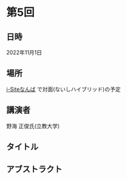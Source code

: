<script type="text/x-mathjax-config">MathJax.Hub.Config({tex2jax:{inlineMath:[['\$','\$'],['\\(','\\)']],processEscapes:true},CommonHTML: {matchFontHeight:false}});</script>
<script type="text/javascript" async src="https://cdnjs.cloudflare.com/ajax/libs/mathjax/2.7.1/MathJax.js?config=TeX-MML-AM_CHTML"></script>

# 第5回
## 日時
2022年11月1日
## 場所
[i-Siteなんば](https://www.osakafu-u.ac.jp/isitenanba/) で対面(ないしハイブリッド)の予定
## 講演者
野海 正俊氏(立教大学)

## タイトル
## アブストラクト